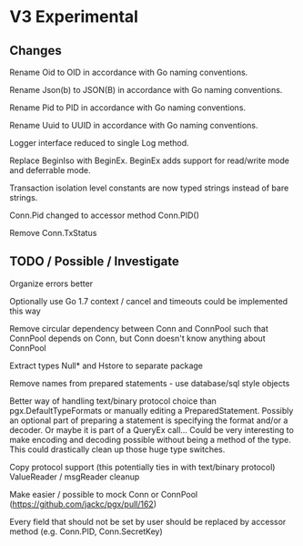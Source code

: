 # V3 Experimental

## Changes

Rename Oid to OID in accordance with Go naming conventions.

Rename Json(b) to JSON(B) in accordance with Go naming conventions.

Rename Pid to PID in accordance with Go naming conventions.

Rename Uuid to UUID in accordance with Go naming conventions.

Logger interface reduced to single Log method.

Replace BeginIso with BeginEx. BeginEx adds support for read/write mode and deferrable mode.

Transaction isolation level constants are now typed strings instead of bare strings.

Conn.Pid changed to accessor method Conn.PID()

Remove Conn.TxStatus

## TODO / Possible / Investigate

Organize errors better

Optionally use Go 1.7 context / cancel and timeouts could be implemented this way

Remove circular dependency between Conn and ConnPool such that ConnPool depends on Conn, but Conn doesn't know anything about ConnPool

Extract types Null* and Hstore to separate package

Remove names from prepared statements - use database/sql style objects

Better way of handling text/binary protocol choice than pgx.DefaultTypeFormats or manually editing a PreparedStatement. Possibly an optional part of preparing a statement is specifying the format and/or a decoder. Or maybe it is part of a QueryEx call... Could be very interesting to make encoding and decoding possible without being a method of the type. This could drastically clean up those huge type switches.

Copy protocol support (this potentially ties in with text/binary protocol)
ValueReader / msgReader cleanup

Make easier / possible to mock Conn or ConnPool (https://github.com/jackc/pgx/pull/162)

Every field that should not be set by user should be replaced by accessor method (e.g. Conn.PID, Conn.SecretKey)
